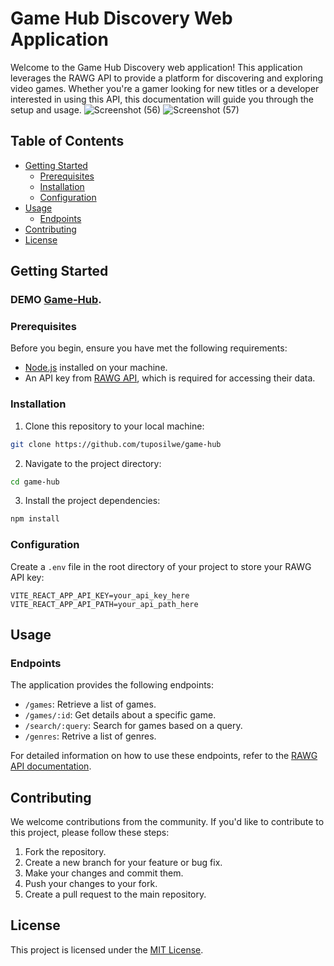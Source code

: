 # Game Hub Discovery Web Application

Welcome to the Game Hub Discovery web application! This application leverages the RAWG API to provide a platform for discovering and exploring video games. Whether you're a gamer looking for new titles or a developer interested in using this API, this documentation will guide you through the setup and usage.
![Screenshot (56)](https://github.com/tuposilwe/game-hub/assets/143642771/0a170c48-fc37-45ab-a43b-c90ede849f3a)
![Screenshot (57)](https://github.com/tuposilwe/game-hub/assets/143642771/3d17e089-86ea-4d0b-b4af-ba39b704f95f)



## Table of Contents
- [Getting Started](#getting-started)
  - [Prerequisites](#prerequisites)
  - [Installation](#installation)
  - [Configuration](#configuration)
- [Usage](#usage)
  - [Endpoints](#endpoints)
- [Contributing](#contributing)
- [License](#license)

## Getting Started

### DEMO [Game-Hub](https://game-hub-henna-rho.vercel.app//).

### Prerequisites

Before you begin, ensure you have met the following requirements:
- [Node.js](https://nodejs.org/) installed on your machine.
- An API key from [RAWG API](https://api.rawg.io/docs/), which is required for accessing their data.

### Installation

1. Clone this repository to your local machine:

```bash
git clone https://github.com/tuposilwe/game-hub
```

2. Navigate to the project directory:

```bash
cd game-hub
```

3. Install the project dependencies:

```bash
npm install
```

### Configuration

Create a `.env` file in the root directory of your project to store your RAWG API key:

```env
VITE_REACT_APP_API_KEY=your_api_key_here
VITE_REACT_APP_API_PATH=your_api_path_here
```

## Usage

### Endpoints

The application provides the following endpoints:

- `/games`: Retrieve a list of games.
- `/games/:id`: Get details about a specific game.
- `/search/:query`: Search for games based on a query.
- `/genres`: Retrive a list of genres.

For detailed information on how to use these endpoints, refer to the [RAWG API documentation](https://api.rawg.io/docs/).

## Contributing

We welcome contributions from the community. If you'd like to contribute to this project, please follow these steps:

1. Fork the repository.
2. Create a new branch for your feature or bug fix.
3. Make your changes and commit them.
4. Push your changes to your fork.
5. Create a pull request to the main repository.

## License

This project is licensed under the [MIT License](LICENSE).

